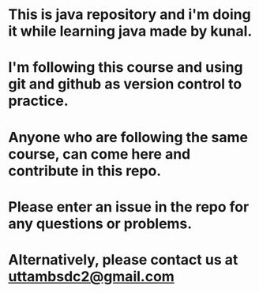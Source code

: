 # This is java repository and i'm doing it while learning java made by kunal.
# I'm following this course and using git and github as version control to practice. 
# Anyone who are following the same course, can come here and contribute in this repo.
# Please enter an issue in the repo for any questions or problems.
# Alternatively, please contact us at uttambsdc2@gmail.com